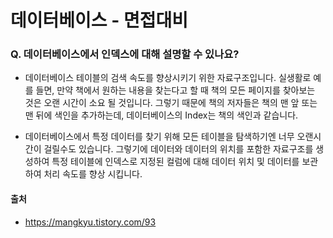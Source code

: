 # 데이터베이스 - 면접대비

### Q. 데이터베이스에서 인덱스에 대해 설명할 수 있나요?
- 데이터베이스 테이블의 검색 속도를 향상시키기 위한 자료구조입니다. 실생활로 예를 들면, 만약 책에서 원하는 내용을 찾는다고 할 때 책의 모든 페이지를 찾아보는 것은 오랜 시간이 소요 될 것입니다. 그렇기 때문에 책의 저자들은 책의 맨 앞 또는 맨 뒤에 색인을 추가하는데, 데이터베이스의 Index는 책의 색인과 같습니다.

- 데이터베이스에서 특정 데이터를 찾기 위해 모든 테이블을 탐색하기엔 너무 오랜시간이 걸릴수도 있습니다. 그렇기에 데이터와 데이터의 위치를 포함한 자료구조를 생성하여 특정 테이블에 인덱스로 지정된 컬럼에 대해 데이터 위치 및 데이터를 보관하여 처리 속도를 향상 시킵니다.

#### 출처
- https://mangkyu.tistory.com/93